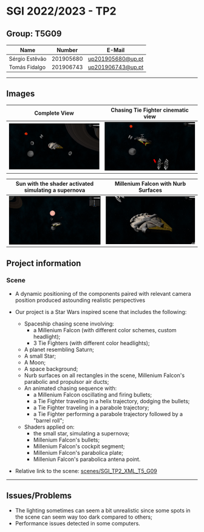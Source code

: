 # SGI 2022/2023 - TP2

## Group: T5G09

| Name             | Number    | E-Mail             |
| ---------------- | --------- | ------------------ |
| Sérgio Estêvão         | 201905680 | up201905680@up.pt             |
| Tomás Fidalgo         | 201906743 | up201906743@up.pt               |
----
## Images

| Complete View           | Chasing Tie Fighter cinematic view     |
| ---------------- | --------- |
| ![](./screenshots/complete_view.png)        | ![](./screenshots/chasing_cinematic.png) |

| Sun with the shader activated simulating a supernova   |   Millenium Falcon with Nurb Surfaces   |
| ---------------- | --------- |
| ![](./screenshots/sun_supernova.png)| ![](./screenshots/millenium_falcon_nurb.png)|
## Project information
### Scene
- A dynamic positioning of the components paired with relevant camera position produced astounding realistic perspectives
- Our project is a Star Wars inspired scene that includes the following:
  - Spaceship chasing scene involving:
    - a Millenium Falcon (with different color schemes, custom headlight);
    - 3 Tie Fighters (with different color headlights);
  - A planet resembling Saturn;
  - A small Star;
  - A Moon;
  - A space background;
  - Nurb surfaces on all rectangles in the scene, Millenium Falcon's parabolic and propulsor air ducts;
  - An animated chasing sequence with:
    - a Millenium Falcon oscillating and firing bullets;
    - a Tie Fighter traveling in a helix trajectory, dodging the bullets;
    - a Tie Fighter traveling in a parabole trajectory;
    - a Tie Fighter performing a parabole trajectory followed by a "barrel roll";
  - Shaders applied on:
    - the small star, simulating a supernova;
    - Millenium Falcon's bullets;
    - Millenium Falcon's cockpit segment;
    - Millenium Falcon's parabolica plate;
    - Milleniun Falcon's parabolica antena point.

- Relative link to the scene: [scenes/SGI_TP2_XML_T5_G09](scenes/SGI_TP2_XML_T5_G09)
----
## Issues/Problems

- The lighting sometimes can seem a bit unrealistic since some spots in the scene can seem way too dark compared to others;
- Performance issues detected in some computers.
